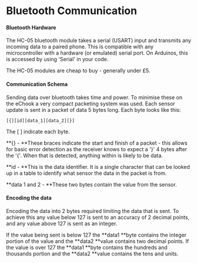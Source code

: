 # Bluetooth Communication

#### Bluetooth Hardware

The HC-05 bluetooth module takes a serial \(USART\) input and transmits any incoming data to a paired phone. This is compatible with any microcontroller with a hardware \(or emulated\) serial port. On Arduinos, this is accessed by using 'Serial' in your code.

The HC-05 modules are cheap to buy - generally under £5.

#### Communication Schema

Sending data over bluetooth takes time and power. To minimise these on the eChook a very compact packeting system was used. Each sensor update is sent in a packet of data 5 bytes long. Each byte looks like this:

`[{][id][data_1][data_2][}]`

The \[ \] indicate each byte.

**{} - **These braces indicate the start and finish of a packet - this allows for basic error detection as the receiver knows to expect a '}' 4 bytes after the '{'. When that is detected, anything within is likely to be data.

**id - **This is the data identifier. It is a single character that can be looked up in a table to identify what sensor the data in the packet is from.

**data 1 and 2 - **These two bytes contain the value from the sensor.

#### Encoding the data

Encoding the data into 2 bytes required limiting the data that is sent. To achieve this any value below 127 is sent to an accuracy of 2 decimal points, and any value above 127 is sent as an integer.

If the value being sent is below 127 the **data1 **byte contains the integer portion of the value and the **data2 **value contains two decimal points. If the value is over 127 the **data1 **byte contains the hundreds and thousands portion and the **data2 **value contains the tens and units.



